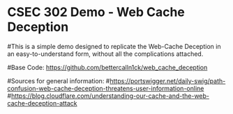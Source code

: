 # CSEC 302 Demo - Web Cache Deception

#This is a simple demo designed to replicate the Web-Cache Deception in an easy-to-understand form, without all the complications attached. 

#Base Code: https://github.com/bettercalln1ck/web_cache_deception

#Sources for general information:
#https://portswigger.net/daily-swig/path-confusion-web-cache-deception-threatens-user-information-online
#https://blog.cloudflare.com/understanding-our-cache-and-the-web-cache-deception-attack
